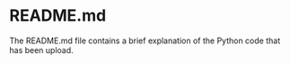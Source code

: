 # README.md
The README.md file contains a brief explanation of the Python code that has been upload.
